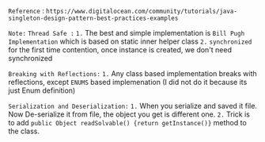 `Reference` : `https://www.digitalocean.com/community/tutorials/java-singleton-design-pattern-best-practices-examples`

`Note:` 
`Thread Safe :`
`1.` The best and simple implementation is `Bill Pugh Implementation` which is based on static inner helper class
`2.` `synchronized` for the first time contention, once instance is created, we don't need synchronized

`Breaking with Reflections:`
`1.` Any class based implementation breaks with reflections, except `ENUMS` based implemenation (I did not do it because its just Enum definition)

`Serialization and Deserialization:`
`1.` When you serialize and saved it file. Now De-serialize it from file, the object you get is different one.
`2.` Trick is to add `public Object readSolvable() {return getInstance()}` method to the class.